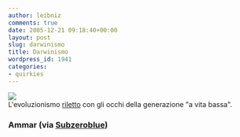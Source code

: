 ```yaml
---
author: leibniz
comments: true
date: 2005-12-21 09:18:40+00:00
layout: post
slug: darwinismo
title: Darwinismo
wordpress_id: 1941
categories:
- quirkies
---
```


![](http://www.subzeroblue.com/images/underweardarwinism.GIF)  
L'evoluzionismo [riletto](http://blog.ammar-ibrahim.com/archives/437-Darwinism-at-its-best.html) con gli occhi della generazione "a vita bassa".

### Ammar (via [Subzeroblue](http://www.subzeroblue.com/archives/2005/12/underwear_darwinism.html))
